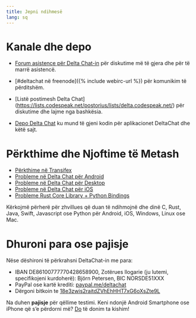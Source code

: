 ```yaml
---
title: Jepni ndihmesë
lang: sq
---
```


# Kanale dhe depo

- [Forum asistence për Delta Chat-in](https://support.delta.chat) për
  diskutime më të gjera dhe për të marrë asistencë.

- [#deltachat në freenode]({% include webirc-url %}) për komunikim të përditshëm.

- [Listë postimesh Delta Chat]
  (https://lists.codespeak.net/postorius/lists/delta.codespeak.net/) 
  për diskutime dhe lajme nga bashkësia.

- [Depo Delta Chat](https://github.com/deltachat/) ku mund të gjeni 
 kodin për aplikacionet DeltaChat dhe këtë sajt.

# Përkthime dhe Njoftime të Metash 

- [Përkthime në Transifex](https://www.transifex.com/delta-chat/public/)
- [Probleme në Delta Chat për Android](https://github.com/deltachat/deltachat-android/issues)
- [Probleme në Delta Chat për Desktop](https://github.com/deltachat/deltachat-desktop/issues)
- [Probleme në Delta Chat për iOS](https://github.com/deltachat/deltachat-ios/issues)
- [Probleme Rust Core Library + Python Bindings](https://github.com/deltachat/deltachat-core-rust/issues)

Kërkojmë përherë për zhvillues që duan të ndihmojnë dhe dinë C, Rust, Java, 
Swift, Javascript ose Python për Android, iOS, Windows, Linux ose Mac.


# Dhuroni para ose pajisje

Nëse dëshironi të përkrahsni DeltaChat-in me para:

- IBAN DE86100777770428658900, Zotërues llogarie (ju lutemi, specifikojeni kurdoherë): Björn Petersen, BIC NORSDE51XXX
- PayPal ose kartë krediti: [paypal.me/deltachat](https://paypal.me/deltachat/20)
- Dërgoni bitkoin te [18e3zwis2raitdZVhEhHHT7xG6oXsZte9L](bitcoin:18e3zwis2raitdZVhEhHHT7xG6oXsZte9L)

Na duhen **pajisje** për qëllime testimi. Keni ndonjë Android Smartphone ose iPhone që s’e përdorni më?
[Do](imprint) të donim ta kishim!
